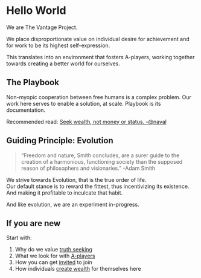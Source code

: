 # Hello World

We are The Vantage Project.  
  
We place disproportionate value on individual desire for achievement and for work to be its highest self-expression.

This translates into an environment that fosters A-players, working together towards creating a better world for ourselves.

## The Playbook

Non-myopic cooperation between free humans is a complex problem. Our work here serves to enable a solution, at scale. Playbook is its documentation.

Recommended read: [Seek wealth, not money or status. -@naval](https://twitter.com/naval/status/1002103497725173760)

## Guiding Principle: Evolution

> “Freedom and nature, Smith concludes, are a surer guide to the creation of a harmonious, functioning society than the supposed reason of philosophers and visionaries.” -Adam Smith

We strive towards Evolution, that is the true order of life.  
Our default stance is to reward the fittest, thus incentivizing its existence. And making it profitable to inculcate that habit.

And like evolution, we are an experiment in-progress.

## If you are new

Start with:

1. Why do we value [truth seeking](https://playbook.thevantageproject.com/foundation/understanding-truth)
2. What we look for with [A-players](https://playbook.thevantageproject.com/starting/applying)
3. How you can get [invited](https://playbook.thevantageproject.com/starting/applying) to join
4. How individuals [create wealth](https://playbook.thevantageproject.com/evolving/basics-of-ascending) for themselves here

